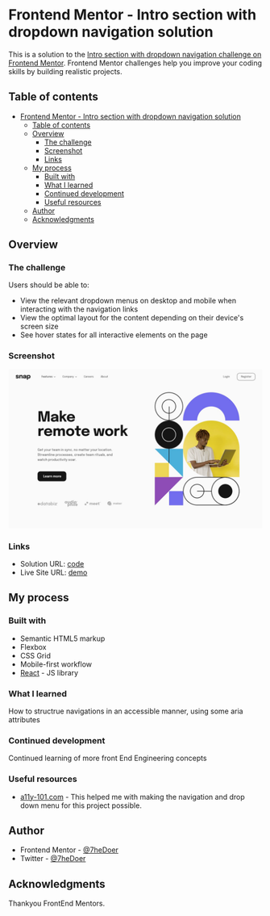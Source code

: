 # Frontend Mentor - Intro section with dropdown navigation solution

This is a solution to the [Intro section with dropdown navigation challenge on Frontend Mentor](https://www.frontendmentor.io/challenges/intro-section-with-dropdown-navigation-ryaPetHE5). Frontend Mentor challenges help you improve your coding skills by building realistic projects. 

## Table of contents

- [Frontend Mentor - Intro section with dropdown navigation solution](#frontend-mentor---intro-section-with-dropdown-navigation-solution)
  - [Table of contents](#table-of-contents)
  - [Overview](#overview)
    - [The challenge](#the-challenge)
    - [Screenshot](#screenshot)
    - [Links](#links)
  - [My process](#my-process)
    - [Built with](#built-with)
    - [What I learned](#what-i-learned)
    - [Continued development](#continued-development)
    - [Useful resources](#useful-resources)
  - [Author](#author)
  - [Acknowledgments](#acknowledgments)


## Overview

### The challenge

Users should be able to:

- View the relevant dropdown menus on desktop and mobile when interacting with the navigation links
- View the optimal layout for the content depending on their device's screen size
- See hover states for all interactive elements on the page

### Screenshot

![](./design/desktop-design.jpg)




### Links

- Solution URL: [code](https://github.com/HIIfeanyichukwu/intro-section-with-dropdown-nav)
- Live Site URL: [demo](https://dodropdown.surge.sh)

## My process

### Built with

- Semantic HTML5 markup
- Flexbox
- CSS Grid
- Mobile-first workflow
- [React](https://reactjs.org/) - JS library

### What I learned

How to structrue navigations in an accessible manner, using some aria attributes


### Continued development

Continued learning of more front End Engineering concepts


### Useful resources

- [a11y-101.com](https://a11y-101.com/development/nested-navigation) - This helped me with making the navigation and drop down menu for this project possible.

## Author

- Frontend Mentor - [@7heDoer](https://www.frontendmentor.io/profile/7heDoer)
- Twitter - [@7heDoer](https://www.twitter.com/7heDoer)


## Acknowledgments


Thankyou FrontEnd Mentors.

